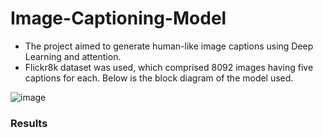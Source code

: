 # Image-Captioning-Model

- The project aimed to generate human-like image captions using Deep Learning and attention.
- Flickr8k dataset was used, which comprised 8092 images having five captions for each.
Below is the block diagram of the model used.

![image](https://user-images.githubusercontent.com/103813206/182954322-13c9a113-4cb3-4df1-86d5-2523ba956c58.png)

### Results






